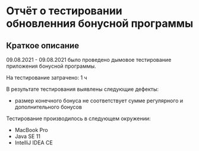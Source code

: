 # Отчёт о тестировании обновленния бонусной программы

## Краткое описание

09.08.2021 - 09.08.2021 было проведено дымовое тестирование приложения бонусной программы.

На тестирование затрачено: 1 ч

В результате тестирования выявлены следующие дефекты:
* размер конечного бонуса не соответствует сумме регулярного и дополнительного бонусов


Тестирование производилось в следующем окружении:
* MacBook Pro
* Java SE 11
* IntelliJ IDEA CE
